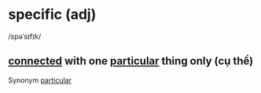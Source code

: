 # specific (adj)

/spəˈsɪfɪk/

## [connected](../c/connected-adj.md#having-a-link-between-them-liên-quan) with one [particular](../p/particular-adj.md#used-to-emphasize-that-you-are-referring-to-one-individual-person-thing-or-type-of-thing-and-not-others-cụ-thể-riêng-đặc-biệt) thing only (cụ thể)

Synonym [particular](../p/particular-adj.md#used-to-emphasize-that-you-are-referring-to-one-individual-person-thing-or-type-of-thing-and-not-others-cụ-thể-riêng-đặc-biệt)